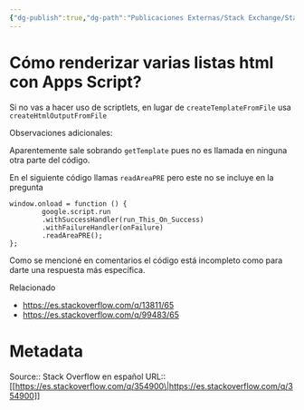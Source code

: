 ```yaml
---
{"dg-publish":true,"dg-path":"Publicaciones Externas/Stack Exchange/Stack Overflow en español/es.stackoverflow.com-354900.md","permalink":"/publicaciones-externas/stack-exchange/stack-overflow-en-espanol/es-stackoverflow-com-354900/","title":"Cómo renderizar varias listas html con Apps Script?","hide":true,"noteIcon":"default","created":"2024-04-03T12:49:10.680-06:00","updated":"2024-04-05T16:43:56.601-06:00"}
---
```


# Cómo renderizar varias listas html con Apps Script?

Si no vas a hacer uso de scriptlets, en lugar de `createTemplateFromFile` usa `createHtmlOutputFromFile` 

Observaciones adicionales:

Aparentemente sale sobrando `getTemplate` pues no es llamada en ninguna otra parte del código. 

En el siguiente código llamas `readAreaPRE` pero este no se incluye en la pregunta

    window.onload = function () {
            google.script.run
            .withSuccessHandler(run_This_On_Success)
            .withFailureHandler(onFailure)
            .readAreaPRE();
    };

Como se mencioné en comentarios el código está incompleto como para darte una respuesta más específica.

Relacionado

- https://es.stackoverflow.com/q/13811/65
- https://es.stackoverflow.com/q/99483/65

# Metadata
Source:: Stack Overflow en español
URL:: [[https://es.stackoverflow.com/q/354900\|https://es.stackoverflow.com/q/354900]]

